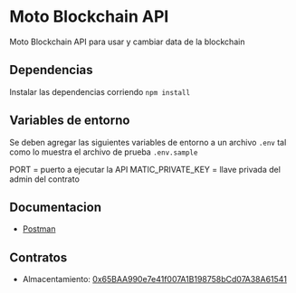 # Moto Blockchain API

Moto Blockchain API para usar y cambiar data de la blockchain

## Dependencias

Instalar las dependencias corriendo `npm install`

## Variables de entorno

Se deben agregar las siguientes variables de entorno a un archivo `.env` tal como lo muestra el archivo de prueba `.env.sample`

PORT = puerto a ejecutar la API
MATIC_PRIVATE_KEY = llave privada del admin del contrato

## Documentacion

- [Postman](https://documenter.getpostman.com/view/7956820/TzCL9USt)


## Contratos

- Almacentamiento: [0x65BAA990e7e41f007A1B198758bCd07A38A61541](https://explorer-mainnet.maticvigil.com/address/0x65BAA990e7e41f007A1B198758bCd07A38A61541/transactions)
